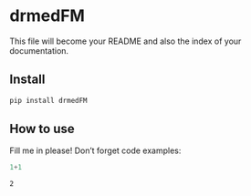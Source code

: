 # drmedFM


<!-- WARNING: THIS FILE WAS AUTOGENERATED! DO NOT EDIT! -->

This file will become your README and also the index of your
documentation.

## Install

``` sh
pip install drmedFM
```

## How to use

Fill me in please! Don’t forget code examples:

``` python
1+1
```

    2
